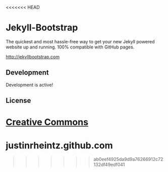 <<<<<<< HEAD
# Jekyll-Bootstrap

The quickest and most hassle-free way to get your new Jekyll powered website up and running.
100% compatible with GitHub pages.

<http://jekyllbootstrap.com>

## Development

Development is active! 

## License

[Creative Commons](http://creativecommons.org/licenses/by-nc-sa/3.0/)
=======
justinrheintz.github.com
========================
>>>>>>> ab0eef4925da9d9a76266912c72132df49edf041
